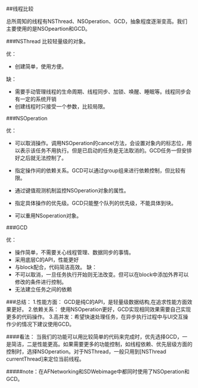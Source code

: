 ##线程比较

总所周知的线程有NSThread、NSOperation、GCD，抽象程度逐渐变高。我们主要使用的是NSOpeartion和GCD。

###NSThread
比较轻量级的对象。

优：
- 创建简单，使用方便。

缺：
- 需要手动管理线程的生命周期、线程同步、加锁、唤醒、睡眠等。线程同步会有一定的系统开销
- 创建线程时只接受一个参数，比较局限。

###NSOperation

优：
- 可以取消操作。调用NSOperation的cancel方法，会设置对象内的标志位，用以表示该任务不用执行。但是已启动的任务是无法取消的。GCD任务一但安排好之后就无法控制了。

- 指定操作间的依赖关系。GCD可以通过group组来进行依赖控制，但比较有限。

- 通过键值观测机制监控NSOperation对象的属性。

- 指定具体操作的优先级。GCD只能整个队列的优先级，不能具体到块。

- 可以重用NSoperation对象。


###GCD

优：
- 操作简单，不需要关心线程管理、数据同步的事情。
- 采用底层C的API，性能更好
- 与block配合，代码简洁高效。
缺：
- 不可以取消，一旦任务执行开始则无法改变。但可以在block中添加外界可以修改的条件进行控制。
- 无法建立任务之间的依赖


###总结：
1.性能方面： GCD是纯C的API，是轻量级数据结构,在追求性能方面效果更好。
2.依赖关系： 使用NSOperation更好，GCD实现相同效果需要自己实现更多的代码操作。
3.高并发：希望快速处理任务，在异步执行过程中与UI交互操作少的情况下建议使用GCD。

####看法：
当我们的功能可以用比较简单的代码来完成时，优先选择GCD，一是简洁，二是性能更高。如果需要更多的功能控制，如线程依赖、优先层级方面的控制时，选择NSOperation。对于NSThread，一般只用到[NSThread currentThread]来定位当前线程。

#####note：在AFNetworking和SDWebimage中都同时使用了NSOperation和GCD。
